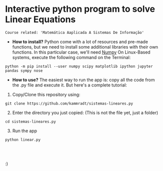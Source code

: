 
# Interactive python program to solve Linear Equations

```
Course related: 'Matemática Aaplicada A Sistemas De Informação'
```


 - **How to install?**
Python come with a lot of resources and pre-made functions, but we need to install some additional libraries with their own functions.
In this particular case, we'll need [Numpy]([https://scipy.org/install.html](https://scipy.org/install.html))
On Linux-Based systems, execute the following command on the 
Terminal:
```
python -m pip install --user numpy scipy matplotlib ipython jupyter pandas sympy nose
```

-  **How to use?**
The easiest way to run the app is: copy all the code from the .py file and execute it.
But here's a complete tutorial:

1. Copy/Clone this repository using:
```
git clone https://github.com/kammradt/sistemas-lineares.py
```
2. Enter the directory you just copied: (This is not the file yet, just a folder)
```
cd sistemas-lineares.py
```
3. Run the app
```
python linear.py
```
<br><br>

:)
